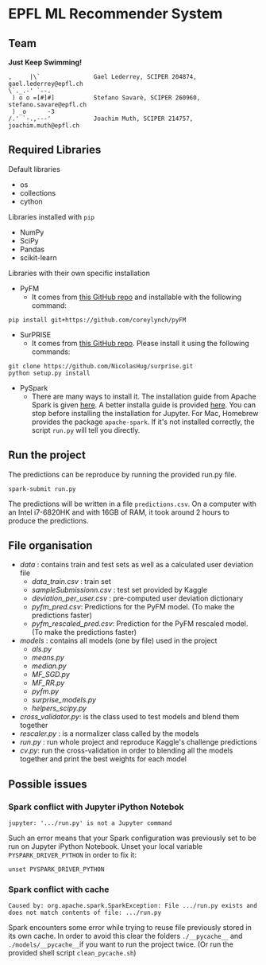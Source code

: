 # EPFL ML Recommender System

## Team

**Just Keep Swimming!**
```
,     |\`               Gael Lederrey, SCIPER 204874, gael.lederrey@epfl.ch
\`._.-' `--.
 ) o o =[#]#]           Stefano Savarè, SCIPER 260960, stefano.savare@epfl.ch
 ) _o      -3           
/.' `-.,---'            Joachim Muth, SCIPER 214757, joachim.muth@epfl.ch
```
## Required Libraries

Default libraries
* os
* collections
* cython

Libraries installed with `pip`
* NumPy
* SciPy
* Pandas
* scikit-learn

Libraries with their own specific installation
* PyFM
  - It comes from [this GitHub repo](https://github.com/coreylynch/pyFM) and installable with the following
command:
```
pip install git+https://github.com/coreylynch/pyFM
```
* SurPRISE
  - It comes from [this GitHub repo](https://github.com/NicolasHug/Surprise). Please install it using the following commands:
```
git clone https://github.com/NicolasHug/surprise.git
python setup.py install
```
* PySpark
  - There are many ways to install it. The installation guide from Apache Spark is given [here](http://spark.apache.org/docs/0.9.0/python-programming-guide.html). A better installa guide is provided [here](https://www.dataquest.io/blog/pyspark-installation-guide). You can stop before installing the installation for Jupyter. For Mac, Homebrew provides the package `apache-spark`. If it's not installed correctly, the script `run.py` will tell you directly.
  
## Run the project

The predictions can be reproduce by running the provided run.py file.

```
spark-submit run.py
```

The predictions will be written in a file `predictions.csv`. On a computer with an Intel i7-6820HK and with 16GB of RAM, it took around 2 hours to produce the predictions.

## File organisation

- *data* : contains train and test sets as well as a calculated user deviation file
    - *data_train.csv* : train set
    - *sampleSubmissionn.csv* : test set provided by Kaggle
    - *deviation_per_user.csv* : pre-computed user deviation dictionary
    - *pyfm_pred.csv*: Predictions for the PyFM model. (To make the predictions faster)
    - *pyfm_rescaled_pred.csv*: Prediction for the PyFM rescaled model. (To make the predictions faster)
- *models* : contains all models (one by file) used in the project
    - *als.py*
    - *means.py*
    - *median.py*
    - *MF_SGD.py*
    - *MF_RR.py*
    - *pyfm.py*
    - *surprise_models.py*
    - *helpers_scipy.py*
- *cross_validator.py*: is the class used to test models and blend them together
- *rescaler.py* : is a normalizer class called by the models
- *run.py* : run whole project and reproduce Kaggle's challenge predictions 
- *cv.py*: run the cross-validation in order to blending all the models together and print the best weights for each model 


## Possible issues

### Spark conflict with Jupyter iPython Notebok
```
jupyter: '.../run.py' is not a Jupyter command
```

Such an error means that your Spark configuration was previously set to be run on Jupyter iPython Notebook.
Unset your local variable `PYSPARK_DRIVER_PYTHON` in order to fix it:

```
unset PYSPARK_DRIVER_PYTHON
```

### Spark conflict with cache
```
Caused by: org.apache.spark.SparkException: File .../run.py exists and does not match contents of file: .../run.py
```

Spark encounters some error while trying to reuse file previously stored in its own cache.
In order to avoid this clear the folders `./__pycache__` and `./models/__pycache__`if you want to 
run the project twice. (Or run the provided shell script `clean_pycache.sh`)
